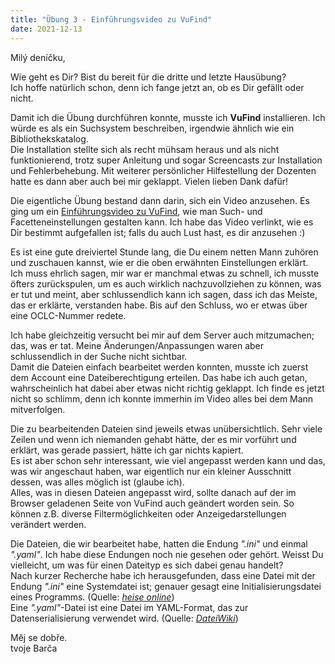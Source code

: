 ```yaml
---
title: "Übung 3 - Einführungsvideo zu VuFind"
date: 2021-12-13
---
```


Milý deníčku,

Wie geht es Dir? Bist du bereit für die dritte und letzte Hausübung? <br>
Ich hoffe natürlich schon, denn ich fange jetzt an, ob es Dir gefällt oder nicht.

Damit ich die Übung durchführen konnte, musste ich **VuFind** installieren. Ich würde es als ein Suchsystem beschreiben, irgendwie ähnlich wie ein Bibliothekskatalog. <br>
Die Installation stellte sich als recht mühsam heraus und als nicht funktionierend, trotz super Anleitung und sogar Screencasts zur Installation und Fehlerbehebung.  Mit weiterer persönlicher Hilfestellung der Dozenten hatte es dann aber auch bei mir geklappt. Vielen lieben Dank dafür!

Die eigentliche Übung bestand dann darin, sich ein Video anzusehen. Es ging um ein [Einführungsvideo zu VuFind](https://www.youtube.com/watch?v=qFbW8u9UQyM&list=PL5_8_wT3JpgE5rv38PwE2ulKlgzBY389y&index=4), wie man Such- und Facetteneinstellungen gestalten kann.
Ich habe das Video verlinkt, wie es Dir bestimmt aufgefallen ist; falls du auch Lust hast, es dir anzusehen :)

Es ist eine gute dreiviertel Stunde lang, die Du einem netten Mann zuhören und zuschauen kannst, wie er die oben erwähnten Einstellungen erklärt. <br>
Ich muss ehrlich sagen, mir war er manchmal etwas zu schnell, ich musste öfters zurückspulen, um es auch wirklich nachzuvollziehen zu können, was er tut und meint, aber schlussendlich kann ich sagen, dass ich das Meiste, das er erklärte, verstanden habe. Bis auf den Schluss, wo er etwas über eine OCLC-Nummer redete. 

Ich habe gleichzeitig versucht bei mir auf dem Server auch mitzumachen; das, was er tat. Meine Änderungen/Anpassungen waren aber schlussendlich in der Suche nicht sichtbar. <br>
Damit die Dateien einfach bearbeitet werden konnten, musste ich zuerst dem Account eine Dateiberechtigung erteilen. Das habe ich auch getan, wahrscheinlich hat dabei aber etwas nicht richtig geklappt. Ich finde es jetzt nicht so schlimm, denn ich konnte immerhin im Video alles bei dem Mann mitverfolgen. 

Die zu bearbeitenden Dateien sind jeweils etwas unübersichtlich. Sehr viele Zeilen und wenn ich niemanden gehabt hätte, der es mir vorführt und erklärt, was gerade passiert, 
hätte ich gar nichts kapiert. <br>
Es ist aber schon sehr interessant, wie viel angepasst werden kann und das, was wir angeschaut haben,  war eigentlich nur ein kleiner Ausschnitt dessen, was alles möglich ist (glaube ich). <br>
Alles, was in diesen Dateien angepasst wird, sollte danach auf der im Browser geladenen Seite von VuFind auch geändert worden sein. So können z.B. diverse Filtermöglichkeiten oder Anzeigedarstellungen verändert werden. 

Die Dateien, die wir bearbeitet habe, hatten die Endung *".ini"* und einmal *".yaml"*. Ich habe diese Endungen noch nie gesehen oder gehört. Weisst Du vielleicht, um was für einen Dateityp es sich dabei genau handelt? <br>
Nach kurzer Recherche habe ich herausgefunden, dass eine Datei mit der Endung *".ini"* eine Systemdatei ist; genauer gesagt eine Initialisierungsdatei eines Programms. (Quelle: [*heise online*](https://www.heise.de/tipps-tricks/Dateiendungen-im-Ueberblick-4424386.html)) <br>
Eine *".yaml"*-Datei ist eine Datei im YAML-Format, das zur Datenserialisierung verwendet wird. (Quelle: [*DateiWiki*](https://datei.wiki/extension/yaml))

Měj se dobře. <br>
tvoje Barča
